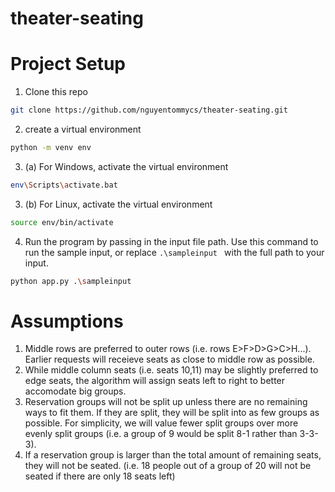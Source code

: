 # theater-seating

<a name="project-setup"></a>
# Project Setup

1. Clone this repo 
```sh
git clone https://github.com/nguyentommycs/theater-seating.git
``` 
2. create a virtual environment
```sh
python -m venv env
``` 
3. (a) For Windows, activate the virtual environment<br />
```sh
env\Scripts\activate.bat
```
3. (b) For Linux, activate the virtual environment<br />
```sh
source env/bin/activate
```
4. Run the program by passing in the input file path. Use this command to run the sample input, or replace ```.\sampleinput ``` with the full path to your input.
```sh
python app.py .\sampleinput
```
# Assumptions
1. Middle rows are preferred to outer rows (i.e. rows E>F>D>G>C>H...). Earlier requests will receieve seats as close to middle row as possible.
2. While middle column seats (i.e. seats 10,11) may be slightly preferred to edge seats, the algorithm will assign seats left to right to better accomodate big groups.
3. Reservation groups will not be split up unless there are no remaining ways to fit them. If they are split, they will be split into as few groups as possible. For simplicity, we will value fewer split groups over more evenly split groups (i.e. a group of 9 would be split 8-1 rather than 3-3-3).
4. If a reservation group is larger than the total amount of remaining seats, they will not be seated. (i.e. 18 people out of a group of 20 will not be seated if there are only 18 seats left)
